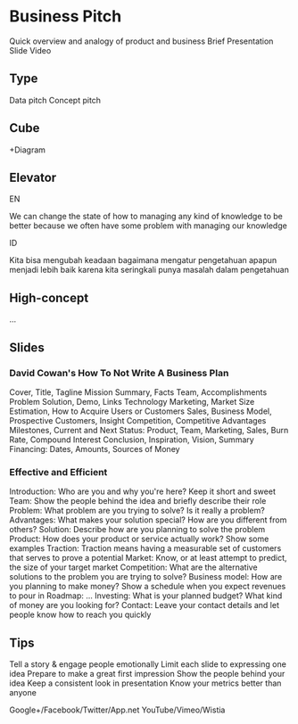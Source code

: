 Business Pitch
==============

Quick overview and analogy of product and business
Brief Presentation
  Slide
  Video

Type
----

Data pitch
Concept pitch

Cube
----

+Diagram

Elevator
--------

EN

We can change the state of how to managing any kind of knowledge to be better
because
we often have some problem with managing our knowledge

ID

Kita bisa mengubah keadaan bagaimana mengatur pengetahuan apapun menjadi lebih baik
karena
kita seringkali punya masalah dalam pengetahuan

High-concept
------------

...

Slides
------

### David Cowan's How To Not Write A Business Plan

Cover, Title, Tagline
Mission
Summary, Facts
Team, Accomplishments
Problem
Solution, Demo, Links
Technology
Marketing, Market Size Estimation, How to Acquire Users or Customers
Sales, Business Model, Prospective Customers, Insight
Competition, Competitive Advantages
Milestones, Current and Next Status: Product, Team, Marketing, Sales, Burn Rate, Compound Interest
Conclusion, Inspiration, Vision, Summary
Financing: Dates, Amounts, Sources of Money

### Effective and Efficient

Introduction: Who are you and why you're here? Keep it short and sweet
Team: Show the people behind the idea and briefly describe their role
Problem: What problem are you trying to solve? Is it really a problem?
Advantages: What makes your solution special? How are you different from others?
Solution: Describe how are you planning to solve the problem
Product: How does your product or service actually work? Show some examples
Traction: Traction means having a measurable set of customers that serves to prove a potential
Market: Know, or at least attempt to predict, the size of your target market
Competition: What are the alternative solutions to the problem you are trying to solve?
Business model: How are you planning to make money? Show a schedule when you expect revenues to pour in
Roadmap: ...
Investing: What is your planned budget? What kind of money are you looking for?
Contact: Leave your contact details and let people know how to reach you quickly

Tips
----

Tell a story & engage people emotionally
Limit each slide to expressing one idea
Prepare to make a great first impression
Show the people behind your idea
Keep a consistent look in presentation
Know your metrics better than anyone

Google+/Facebook/Twitter/App.net
YouTube/Vimeo/Wistia

